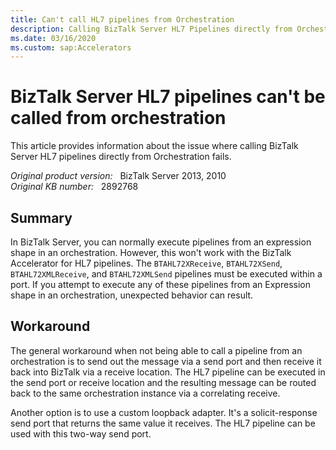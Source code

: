 ```yaml
---
title: Can't call HL7 pipelines from Orchestration
description: Calling BizTalk Server HL7 Pipelines directly from Orchestration isn't supported as per RFC 1481591.
ms.date: 03/16/2020
ms.custom: sap:Accelerators
---
```

# BizTalk Server HL7 pipelines can't be called from orchestration

This article provides information about the issue where calling BizTalk Server HL7 pipelines directly from Orchestration fails.

_Original product version:_ &nbsp; BizTalk Server 2013, 2010  
_Original KB number:_ &nbsp; 2892768

## Summary

In BizTalk Server, you can normally execute pipelines from an expression shape in an orchestration. However, this won't work with the BizTalk Accelerator for HL7 pipelines. The `BTAHL72XReceive`, `BTAHL72XSend`, `BTAHL72XMLReceive`, and `BTAHL72XMLSend` pipelines must be executed within a port. If you attempt to execute any of these pipelines from an Expression shape in an orchestration, unexpected behavior can result.

## Workaround

The general workaround when not being able to call a pipeline from an orchestration is to send out the message via a send port and then receive it back into BizTalk via a receive location. The HL7 pipeline can be executed in the send port or receive location and the resulting message can be routed back to the same orchestration instance via a correlating receive.

Another option is to use a custom loopback adapter. It's a solicit-response send port that returns the same value it receives. The HL7 pipeline can be used with this two-way send port.
